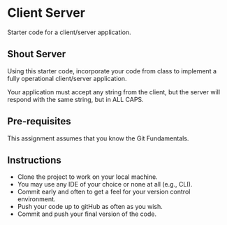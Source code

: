 # Client Server

Starter code for a client/server application.

## Shout Server

Using this starter code, incorporate your code from class to implement a fully operational client/server application.

Your application must accept any string from the client, but the server will respond with the same string, but in ALL CAPS.

## Pre-requisites

This assignment assumes that you know the Git Fundamentals.

## Instructions

- Clone the project to work on your local machine.
- You may use any IDE of your choice or none at all (e.g., CLI).
- Commit early and often to get a feel for your version control environment.
- Push your code up to gitHub as often as you wish.
- Commit and push your final version of the code.
